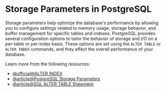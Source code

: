# Storage Parameters in PostgreSQL

Storage parameters help optimize the database's performance by allowing you to configure settings related to memory usage, storage behavior, and buffer management for specific tables and indexes. PostgreSQL provides several configuration options to tailor the behavior of storage and I/O on a per-table or per-index basis. These options are set using the `ALTER TABLE` or `ALTER INDEX` commands, and they affect the overall performance of your database.

Learn more from the following resources:

- [@official@ALTER INDEX](https://www.postgresql.org/docs/current/sql-alterindex.html)
- [@article@PostgreSQL Storage Parameters](https://pgpedia.info/s/storage-parameters.html)
- [@article@SQL ALTER TABLE Statement](https://www.w3schools.com/sql/sql_alter.asp)